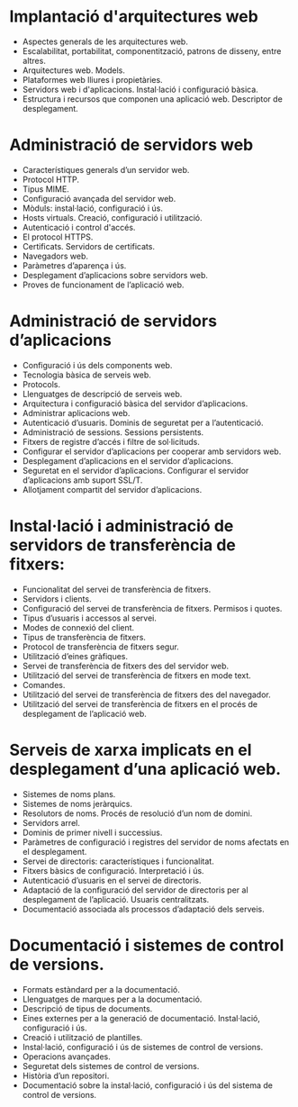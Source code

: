 # Implantació d'arquitectures web
- Aspectes generals de les arquitectures web.
- Escalabilitat, portabilitat, componentització, patrons de disseny, entre altres.
- Arquitectures web. Models.
- Plataformes web lliures i propietàries.
- Servidors web i d'aplicacions. Instal·lació i configuració bàsica.
- Estructura i recursos que componen una aplicació web. Descriptor de desplegament.

# Administració de servidors web
- Característiques generals d’un servidor web.
- Protocol HTTP.
- Tipus MIME.
- Configuració avançada del servidor web.
- Mòduls: instal·lació, configuració i ús.
- Hosts virtuals. Creació, configuració i utilització.
- Autenticació i control d'accés.
- El protocol HTTPS.
- Certificats. Servidors de certificats.
- Navegadors web.
- Paràmetres d’aparença i ús.
- Desplegament d’aplicacions sobre servidors web.
- Proves de funcionament de l’aplicació web.

# Administració de servidors d’aplicacions
- Configuració i ús dels components web.
- Tecnologia bàsica de serveis web.
- Protocols.
- Llenguatges de descripció de serveis web.
- Arquitectura i configuració bàsica del servidor d’aplicacions.
- Administrar aplicacions web.
- Autenticació d’usuaris. Dominis de seguretat per a l’autenticació.
- Administració de sessions. Sessions persistents.
- Fitxers de registre d’accés i filtre de sol·licituds.
- Configurar el servidor d’aplicacions per cooperar amb servidors web.
- Desplegament d’aplicacions en el servidor d’aplicacions.
- Seguretat en el servidor d’aplicacions. Configurar el servidor d’aplicacions amb suport SSL/T.
- Allotjament compartit del servidor d’aplicacions.

# Instal·lació i administració de servidors de transferència de fitxers:
- Funcionalitat del servei de transferència de fitxers.
- Servidors i clients.
- Configuració del servei de transferència de fitxers. Permisos i quotes.
- Tipus d’usuaris i accessos al servei.
- Modes de connexió del client.
- Tipus de transferència de fitxers.
- Protocol de transferència de fitxers segur.
- Utilització d’eines gràfiques.
- Servei de transferència de fitxers des del servidor web.
- Utilització del servei de transferència de fitxers en mode text.
- Comandes.
- Utilització del servei de transferència de fitxers des del navegador.
- Utilització del servei de transferència de fitxers en el procés de desplegament de l’aplicació web.

# Serveis de xarxa implicats en el desplegament d’una aplicació web.
- Sistemes de noms plans.
- Sistemes de noms jeràrquics.
- Resolutors de noms. Procés de resolució d’un nom de domini.
- Servidors arrel.
- Dominis de primer nivell i successius.
- Paràmetres de configuració i registres del servidor de noms afectats en el desplegament.
- Servei de directoris: característiques i funcionalitat.
- Fitxers bàsics de configuració. Interpretació i ús.
- Autenticació d’usuaris en el servei de directoris.
- Adaptació de la configuració del servidor de directoris per al desplegament de l’aplicació. Usuaris centralitzats.
- Documentació associada als processos d’adaptació dels serveis.

# Documentació i sistemes de control de versions.
- Formats estàndard per a la documentació.
- Llenguatges de marques per a la documentació.
- Descripció de tipus de documents.
- Eines externes per a la generació de documentació. Instal·lació, configuració i ús.
- Creació i utilització de plantilles.
- Instal·lació, configuració i ús de sistemes de control de versions.
- Operacions avançades.
- Seguretat dels sistemes de control de versions.
- Història d’un repositori.
- Documentació sobre la instal·lació, configuració i ús del sistema de control de versions.
